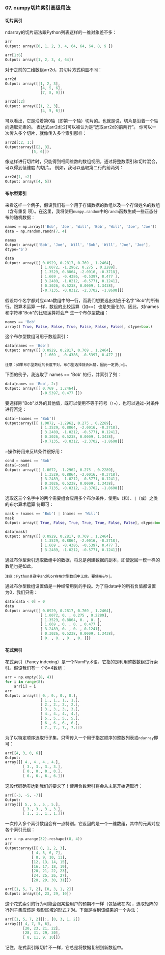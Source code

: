 ### 07. numpy切片索引高级用法

#### 切片索引
ndarray的切片语法跟Python列表这样的一维对象差不多：
```python
arr
Output: array([0, 1, 2, 3, 4, 64, 64, 64, 8, 9 ])

arr[1:6]
Output: array([1, 2, 3, 4, 64])
```
对于之前的二维数组arr2d，其切片方式稍显不同：
```python
arr2d
Output: array([[1, 2, 3], 
                [4, 5, 6],
                [7, 8, 9]])

arr2d[:2]
Output: array([[1, 2, 3],
                [4, 5, 6]])
```
可以看出，它是沿着第0轴（即第一个轴）切片的。也就是说，切片是沿着一个轴向选取元素的。
表达式arr2d[:2]可以被认为是“选取arr2d的前两行”。
你可以一次传入多个切片，就像传入多个索引那样：
```python
arr2d[:2, 1:]
Output:array([[2, 3],
            [5, 6]])
```
像这样进行切片时，只能得到相同维数的数组视图。通过将整数索引和切片混合，可以得到低维度
的切片。
例如，我可以选取第二行的前两列：
```python
arr2d[1, :2]
Output: array([4, 5])
```

#### 布尔型索引
来看这样一个例子，假设我们有一个用于存储数据的数组以及一个存储姓名的数组（含有重复
项）。在这里，我将使用`numpy.random`中的`randn`函数生成一些正态分布的随机数据：
```python
names = np.array(['Bob', 'Joe', 'Will', 'Bob', 'Will', 'Joe', 'Joe'])
data = np.random.randn(7, 4)

names
Output: array(['Bob', 'Joe', 'Will', 'Bob', 'Will', 'Joe', 'Joe'],
dtype='S')

data
Output: array([[ 0.0929, 0.2817, 0.769 , 1.2464],
                [ 1.0072, -1.2962, 0.275 , 0.2289],
                [ 1.3529, 0.8864, -2.0016, -0.3718],
                [ 1.669 , -0.4386, -0.5397, 0.477 ],
                [ 3.2489, -1.0212, -0.5771, 0.1241],
                [ 0.3026, 0.5238, 0.0009, 1.3438],
                [-0.7135, -0.8312, -2.3702, -1.8608]])
```
假设每个名字都对应data数组中的一行，而我们想要选出对应于名字"Bob"的所有行。跟算术运算
一样，数组的比较运算（如==）也是矢量化的。因此，对names和字符串"Bob"的比较运算将会产
生一个布尔型数组：
```python
names == 'Bob'
array([ True, False, False, True, False, False, False], dtype=bool)
```
这个布尔型数组可用于数组索引：
```python
data[names == 'Bob']
Output: array([[ 0.0929, 0.2817, 0.769 , 1.2464],
                [ 1.669 , -0.4386, -0.5397, 0.477 ]])
```
```
注意：如果布尔型数组的长度不对，布尔型选择就会出错，因此一定要小心。
```
下面的例子，我选取了 names == 'Bob' 的行，并索引了列：
```python
data[names == 'Bob', 2:]
Output: array([[ 0.769 , 1.2464],
                [-0.5397, 0.477 ]])
```
要选择除"Bob"以外的其他值，既可以使用不等于符号（`!=`），也可以通过`~`对条件进行否定：
```python
data[~(names == 'Bob')]
Output:array([[ 1.0072, -1.2962, 0.275 , 0.2289],
                [ 1.3529, 0.8864, -2.0016, -0.3718],
                [ 3.2489, -1.0212, -0.5771, 0.1241],
                [ 0.3026, 0.5238, 0.0009, 1.3438],
                [-0.7135, -0.8312, -2.3702, -1.8608]])
```
~操作符用来反转条件很好用：
```python
cond = names == 'Bob'
data[~cond]
Output: array([[ 1.0072, -1.2962, 0.275 , 0.2289],
                [ 1.3529, 0.8864, -2.0016, -0.3718],
                [ 3.2489, -1.0212, -0.5771, 0.1241],
                [ 0.3026, 0.5238, 0.0009, 1.3438],
                [-0.7135, -0.8312, -2.3702, -1.8608]])
```
选取这三个名字中的两个需要组合应用多个布尔条件，使用`&`（和）、`|`（或）之类的布尔算术运算
符即可：
```python
mask = (names == 'Bob') | (names == 'Will')
mask
Output: array([ True, False, True, True, True, False, False], dtype=bool)

data[mask]
Output: array([[ 0.0929, 0.2817, 0.769 , 1.2464],
                [ 1.3529, 0.8864, -2.0016, -0.3718],
                [ 1.669 , -0.4386, -0.5397, 0.477 ],
                [ 3.2489, -1.0212, -0.5771, 0.1241]])
```
通过布尔型索引选取数组中的数据，将总是创建数据的副本，即使返回一模一样的数组也是如此。
```
注意：Python关键字and和or在布尔型数组中无效。要使用&与|。
```
通过布尔型数组设置值是一种经常用到的手段。为了将data中的所有负值都设置为0，我们只需：
```python
data[data < 0] = 0
data
Output: array([[ 0.0929, 0.2817, 0.769 , 1.2464],
                [ 1.0072, 0. , 0.275 , 0.2289],
                [ 1.3529, 0.8864, 0. , 0. ],
                [ 1.669 , 0. , 0. , 0.477 ],
                [ 3.2489, 0. , 0. , 0.1241],
                [ 0.3026, 0.5238, 0.0009, 1.3438],
                [ 0. , 0. , 0. , 0. ]])
```
#### 花式索引
花式索引（Fancy indexing）是一个NumPy术语，它指的是利用整数数组进行索引。假设我们有一
个8×4数组：
```python
arr = np.empty((8, 4))
for i in range(8):
    arr[i] = i
arr
Output: array([[ 0., 0., 0., 0.],
                [ 1., 1., 1., 1.],
                [ 2., 2., 2., 2.],
                [ 3., 3., 3., 3.],
                [ 4., 4., 4., 4.],
                [ 5., 5., 5., 5.],
                [ 6., 6., 6., 6.],
                [ 7., 7., 7., 7.]])
```
为了以特定顺序选取行子集，只需传入一个用于指定顺序的整数列表或`ndarray`即可：
```python
arr[[4, 3, 0, 6]]
Output:
array([[ 4., 4., 4., 4.],
        [ 3., 3., 3., 3.],
        [ 0., 0., 0., 0.],
        [ 6., 6., 6., 6.]])
```
这段代码确实达到我们的要求了！使用负数索引将会从末尾开始选取行：
```python
arr[[-3, -5, -7]]
Output: 
array([[ 5., 5., 5., 5.],
        [ 3., 3., 3., 3.],
        [ 1., 1., 1., 1.]])
```
一次传入多个索引数组会有一点特别。它返回的是一个一维数组，其中的元素对应各个索引元组：
```python
arr = np.arange(32).reshape((8, 4))
arr
Output:array([[ 0, 1, 2, 3],
            [ 4, 5, 6, 7],
            [ 8, 9, 10, 11],
            [12, 13, 14, 15],
            [16, 17, 18, 19],
            [20, 21, 22, 23],
            [24, 25, 26, 27],
            [28, 29, 30, 31]])

arr[[1, 5, 7, 2], [0, 3, 1, 2]]
Output: array([4, 23, 29, 10])
```
这个花式索引的行为可能会跟某些用户的预期不一样（包括我在内），选取矩阵的行列子集应该是
矩形区域的形式才对。下面是得到该结果的一个办法：
```python
arr[[1, 5, 7, 2]][:, [0, 3, 1, 2]]
array([[ 4, 7, 5, 6],
        [20, 23, 21, 22],
        [28, 31, 29, 30],
        [ 8, 11, 9, 10]])
```
记住，花式索引跟切片不一样，它总是将数据复制到新数组中。